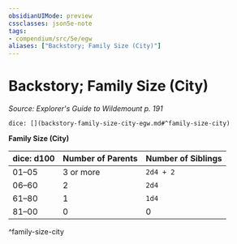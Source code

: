 ```yaml
---
obsidianUIMode: preview
cssclasses: json5e-note
tags:
- compendium/src/5e/egw
aliases: ["Backstory; Family Size (City)"]
---
```

# Backstory; Family Size (City)
*Source: Explorer's Guide to Wildemount p. 191* 

`dice: [](backstory-family-size-city-egw.md#^family-size-city)`

**Family Size (City)**

| dice: d100 | Number of Parents | Number of Siblings |
|------------|-------------------|--------------------|
| 01–05 | 3 or more | `2d4 + 2` |
| 06–60 | 2 | `2d4` |
| 61–80 | 1 | `1d4` |
| 81–00 | 0 | 0 |
^family-size-city